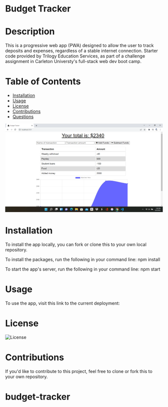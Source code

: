 # Budget Tracker 

# Description

This is a progressive web app (PWA) designed to allow the user to track deposits and expenses, regardless of a stable internet connection. Starter code provided by Trilogy Education Services, as part of a challenge assignment in Carleton Universty's full-stack web dev boot camp. 

# Table of Contents

* [Installation](*installation)
* [Usage](*usage)
* [License](*license)
* [Contributions](*contributions)
* [Questions](*questions)

<img width="1414" alt="Screen Shot 2021-10-03 at 7 29 02 PM" src="https://github.com/Censorinus/budget-tracker/blob/main/public/images/2022-03-05.png">

# Installation 

To install the app locally, you can fork or clone this to your own local repository.

To install the packages, run the following in your command line: npm install

To start the app's server, run the following in your command line: npm start

# Usage

To use the app, visit this link to the current deployment: 

# License

![License](https://img.shields.io/badge/License-MIT-<blue>)

# Contributions

If you'd like to contribute to this project, feel free to clone or fork this to your own repository.
# budget-tracker
